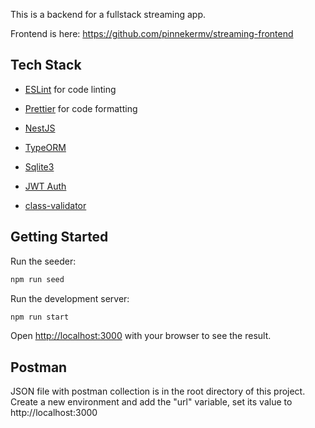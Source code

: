 This is a backend for a fullstack streaming app.

Frontend is here:
https://github.com/pinnekermv/streaming-frontend

## Tech Stack

- [ESLint](https://eslint.org/) for code linting
- [Prettier](https://prettier.io) for code formatting

- [NestJS](https://nestjs.com/)
- [TypeORM](https://typeorm.io/)
- [Sqlite3](https://www.sqlite.org/)
- [JWT Auth](https://jwt.io/)
- [class-validator](https://github.com/typestack/class-validator)

## Getting Started

Run the seeder:
```bash
npm run seed
```

Run the development server:
```bash
npm run start
```

Open [http://localhost:3000](http://localhost:3000) with your browser to see the result.

## Postman
JSON file with postman collection is in the root directory of this project.
Create a new environment and add the "url" variable, set its value to http://localhost:3000
